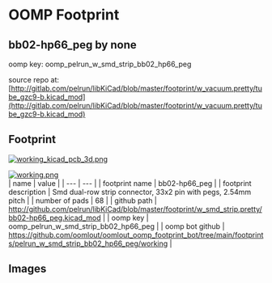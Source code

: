 # OOMP Footprint  
## bb02-hp66_peg  by none  
  
oomp key: oomp_pelrun_w_smd_strip_bb02_hp66_peg  
  
source repo at: [http://gitlab.com/pelrun/libKiCad/blob/master/footprint/w_vacuum.pretty/tube_gzc9-b.kicad_mod](http://gitlab.com/pelrun/libKiCad/blob/master/footprint/w_vacuum.pretty/tube_gzc9-b.kicad_mod)  
## Footprint  
  
[![working_kicad_pcb_3d.png](working_kicad_pcb_3d_600.png)](working_kicad_pcb_3d.png)  
  
[![working.png](working_600.png)](working.png)  
| name | value | 
| --- | --- | 
| footprint name | bb02-hp66_peg | 
| footprint description | Smd dual-row strip connector, 33x2 pin with pegs, 2.54mm pitch | 
| number of pads | 68 | 
| github path | http://github.com/pelrun/libKiCad/blob/master/footprint/w_smd_strip.pretty/bb02-hp66_peg.kicad_mod | 
| oomp key | oomp_pelrun_w_smd_strip_bb02_hp66_peg | 
| oomp bot github | https://github.com/oomlout/oomlout_oomp_footprint_bot/tree/main/footprints/pelrun_w_smd_strip_bb02_hp66_peg/working | 
## Images  
